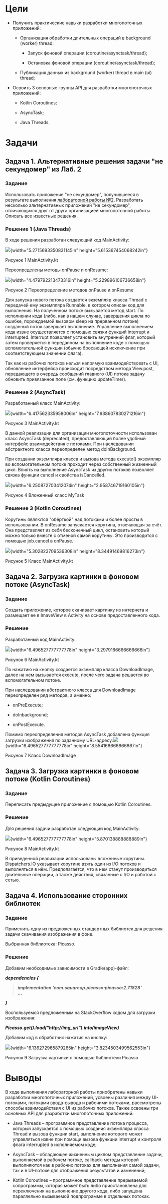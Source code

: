 Цели
====

-   Получить практические навыки разработки многопоточных приложений:

    -   Организация обработки длительных операций в background (worker)
        thread:

        -   Запуск фоновой операции (coroutine/asynctask/thread);

        -   Остановка фоновой операции (coroutine/asynctask/thread);

    -   Публикация данных из background (worker) thread в main (ui)
        thread;

-   Освоить 3 основные группы API для разработки многопоточных
    приложений:

    -   Kotlin Coroutines;

    -   AsyncTask;

    -   Java Threads.

Задачи
======

Задача 1. Альтернативные решения задачи "не секундомер" из Лаб. 2
-----------------------------------------------------------------

### Задание

Использовать приложение "не секундомер", получившееся в результате
выполнения [лабораторной работы
№2](https://github.com/andrei-kuznetsov/android-lectures/blob/master/labs/02/TASK.md).
Разработать несколько альтернативных приложений "не секундомер",
отличающихся друг от друга организацией многопоточной работы. Описать
все известные решения.

### Решение 1 (Java Threads)

В ходе решения разработан следующий код MainActivity:

![](media/image1.png){width="5.2715693350831145in"
height="5.615367454068242in"}

Рисунок 1 MainActivity.kt

Переопределены методы onPause и onResume:

![](media/image2.png){width="4.479792213473316in"
height="5.229896106736658in"}

Рисунок 2 Переопределение методов onPause и onResume

Для запуска нового потока создается экземпляр класса Thread с передачей
ему экземпляра Runnable, в котором описан код для выполнения. На
полученном потоке вызывается метод start. По исполнении кода (либо, как
в нашем случае, завершения цикла по ошибке, порождаемой вызовом sleep на
прерванном потоке) созданный поток завершает выполнение. Управление
выполнением кода извне осуществляется с помощью связки функций interrupt
и interrupted. Interrupt позволяет установить внутренний флаг, который
затем проверяется в переданном на выполнение коде с помощью
вспомогательной функции (обычно бросающей исключение при соответствующем
значении флага).

Так как из рабочих потоков нельзя напрямую взаимодействовать с UI,
обновление интерфейса происходит посредством метода View.post,
передающего в очередь сообщений главного (UI) потока задачу обновить
привязанное поле (см. функцию updateTimer).

### Решение 2 (AsyncTask)

Разработанный класс MainActivity:

![](media/image3.png){width="6.417562335958006in"
height="7.938607830271216in"}

Рисунок 3 MainActivity.kt

В данной реализации для организации многопоточности использован класс
AsyncTask (deprecated), предоставляющий более удобный интерфейс
взаимодействия с потоками. При наследовании абстрактного класса
переопределен метод doInBackground.

При создании экземпляра класса и вызова метода execute() экземпляр во
вспомогательном потоке проходит через собственный жизненный цикл. Влиять
на выполнение AsyncTask из других потоков позволяет связка функции
cancel и свойства isCancelled.

![](media/image4.png){width="6.250872703412074in"
height="2.958746719160105in"}

Рисунок 4 Вложенный класс MyTask

### Решение 3 (Kotlin Coroutines)

Корутины являются "обёрткой" над потоками и более просты в
использовании. В onResume запускается корутина, отвечающая за счёт. Она
представляет из себя бесконечный цикл, остановить который можно только
вместе с отменой самой корутины. Это производится с помощью job.cancel в
onPause.

![](media/image5.png){width="5.302823709536308in"
height="8.34491469816273in"}

Рисунок 5 Класс MainActivity.kt

Задача 2. Загрузка картинки в фоновом потоке (AsyncTask)
--------------------------------------------------------

### Задание

Создать приложение, которое скачивает картинку из интернета и размещает
ее в ImaveView в Activity на основе предоставленного кода.

### Решение

Разработанный код MainActivity:

![](media/image6.png){width="6.496527777777778in"
height="3.2979166666666666in"}

Рисунок 6 MainActivity.kt

По нажатию на кнопку создается экземпляр класса DownloadImage, далее на
нем вызывается execute, после чего задача решается во вспомогательном
потоке.

При наследовании абстрактного класса для DownloadImage переопределен ряд
методов, а именно:

-   onPreExecute;

-   doInbackground;

-   onPostExecute.

Помимо переопределения методов AsyncTask добавлена функция загрузки
изображения по заданному
URL-адресу:![](media/image7.png){width="6.496527777777778in"
height="8.554166666666667in"}

Рисунок 7 Класс DownloadImage

Задача 3. Загрузка картинки в фоновом потоке (Kotlin Coroutines)
----------------------------------------------------------------

### Задание

Переписать предыдущее приложение с помощью Kotlin Coroutines.

### Решение

Для решения задачи разработан следующий код MainActivity:

![](media/image8.png){width="6.496527777777778in"
height="5.870138888888889in"}

Рисунок 8 MainActivity.kt

В приведенной реализации использованы вложенные корутины. Dispatchers.IO
указывает корутине взять один из I/O потоков и выполняться в нём.
Предполагается, что в нем станут производиться длительные операции, а
также действия, связанные с I/O и работой с сетью.

Задача 4. Использование сторонних библиотек
-------------------------------------------

### Задание

Применить одну из предложенных стандартных библиотек для решения задачи
скачивания изображения в фоне.

Выбранная библиотека: Picasso.

### Решение

Добавим необходимые зависимости в Gradle(app)-файл:

***dependencies {***

> ***implementation 'com.squareup.picasso:picasso:2.71828'\
> …***

***}***

Воспользуемся предложенным на StackOverflow кодом для загрузки
изображения:

***Picasso.get().load("http://img\_url").into(imageView)***

Добавим код в обработчик нажатия на кнопку:

![](media/image9.png){width="6.136272965879265in"
height="3.8234503499562553in"}

Рисунок 9 Загрузка картинки с помощью библиотеки Picasso

Выводы
======

В ходе выполнения лабораторной работы приобретены навыки разработки
многопоточных приложений, усвоены различия между UI-потоками, потоками
ввода-вывода и рабочими потоками, рассмотрены способы взаимодействия с
UI из рабочих потоков. Также освоены три основных API для разработки
многопоточных приложений:

-   Java Threads – программное представление потока процесса, который
    запускается с помощью создания экземпляра класса Thread и вызова
    функции start, выполнение которого может управляться извне при
    помощи вызова функции interrupt и контроля флага interrupted в
    исполняемом коде;

-   AsyncTask – обладающее жизненным циклом представление задачи,
    выполняемой в рабочем потоке, callback-методы которой выполняются
    как в рабочих потоках для выполнения самой задачи, так и в UI-потоке
    для отображения результатов и изменений;

-   Kotlin Coroutines – программное представление прерываемой
    сопрограммы, которая может быть либо приостановлена для переключения
    на выполнение другого кода, либо запущена параллельно вызываемой
    подпрограмме в отдельных потоках.
